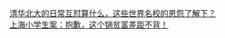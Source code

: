   
[清华北大的日常互怼算什么，这些世界名校的恩怨了解下？](http://www.dianyue.me/archives/066/ezzdokuhtn1b67vm/)  
[上海小学生案：抱歉，这个锅贫富差距不背！](http://www.dianyue.me/archives/850/nt089lsxk6s8u7pk/)